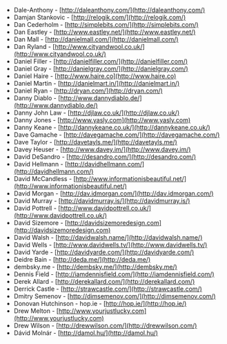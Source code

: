  * Dale-Anthony - [http://daleanthony.com/](http://daleanthony.com/)
 * Damjan Stankovic - [http://relogik.com/](http://relogik.com/)
 * Dan Cederholm - [http://simplebits.com/](http://simplebits.com/)
 * Dan Eastley - [http://www.eastley.net/](http://www.eastley.net/)
 * Dan Mall - [http://danielmall.com/](http://danielmall.com/)
 * Dan Ryland - [http://www.cityandwool.co.uk/](http://www.cityandwool.co.uk/)
 * Daniel Filler - [http://danielfiller.com/](http://danielfiller.com/)
 * Daniel Gray - [http://danielgray.com/](http://danielgray.com/)
 * Daniel Haire - [http://www.haire.co](http://www.haire.co)
 * Daniel Martin - [http://danielmart.in/](http://danielmart.in/)
 * Daniel Ryan - [http://dryan.com/](http://dryan.com/)
 * Danny Diablo - [http://www.dannydiablo.de/](http://www.dannydiablo.de/)
 * Danny John Law - [http://djlaw.co.uk/](http://djlaw.co.uk/)
 * Danny Jones - [http://www.yasly.com](http://www.yasly.com)
 * Danny Keane - [http://dannykeane.co.uk/](http://dannykeane.co.uk/)
 * Dave Gamache - [http://davegamache.com/](http://davegamache.com/)
 * Dave Taylor - [http://davetayls.me/](http://davetayls.me/)
 * Davey Heuser - [http://www.davey.im/](http://www.davey.im/)
 * David DeSandro - [http://desandro.com/](http://desandro.com/)
 * David Hellmann - [http://davidhellmann.com/](http://davidhellmann.com/)
 * David McCandless - [http://www.informationisbeautiful.net/](http://www.informationisbeautiful.net/)
 * David Morgan - [http://dav.idmorgan.com/](http://dav.idmorgan.com/)
 * David Murray - [http://davidmurray.is/](http://davidmurray.is/)
 * David Pottrell - [http://www.davidpottrell.co.uk/](http://www.davidpottrell.co.uk/)
 * David Sizemore - [http://davidsizemoredesign.com](http://davidsizemoredesign.com)
 * David Walsh - [http://davidwalsh.name/](http://davidwalsh.name/)
 * David Wells - [http://www.davidwells.tv/](http://www.davidwells.tv/)
 * David Yarde - [http://davidyarde.com/](http://davidyarde.com/)
 * Deidre Bain - [http://deda.me/](http://deda.me/)
 * dembsky.me - [http://dembsky.me/](http://dembsky.me/)
 * Dennis Field - [http://iamdennisfield.com/](http://iamdennisfield.com/)
 * Derek Allard - [http://derekallard.com/](http://derekallard.com/)
 * Derrick Castle - [http://strawcastle.com/](http://strawcastle.com/)
 * Dmitry Semenov - [http://dimsemenov.com/](http://dimsemenov.com/)
 * Donovan Hutchinson - hop.ie - [http://hop.ie/](http://hop.ie/)
 * Drew Melton - [http://www.yourjustlucky.com](http://www.yourjustlucky.com)
 * Drew Wilson - [http://drewwilson.com/](http://drewwilson.com/)
 * Dávid Molnár - [http://damol.hu/](http://damol.hu/)